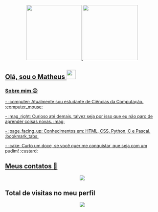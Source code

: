 <div align="center">
  <a href="https://github.com/Ma1heus">
  <img height="180em" src="https://github-readme-stats.vercel.app/api?username=Ma1heus&show_icons=true&theme=tokyonight&include_all_commits=true&count_private=true"/>
  <img height="180em" src="https://github-readme-stats.vercel.app/api/top-langs/?username=Ma1heus&layout=compact&langs_count=7&theme=tokyonight"/>
</div>

## Olá, sou o Matheus <img src="https://raw.githubusercontent.com/iampavangandhi/iampavangandhi/master/gifs/Hi.gif" width="30px"></h2>

### Sobre mim :wink:
<div style="display: inline_block">
  <p> - :computer: Atualmente sou estudante de Ciências da Computação. 	:computer_mouse:</p>
  <p> - :mag_right: Curioso até demais, talvez seja por isso que eu não paro de aprender coisas novas. :mag:</p>
  <p> - :page_facing_up: Conhecimentos em: HTML, CSS, Python, C e Pascal. :bookmark_tabs:</p>
  <p> - :cake: Curto um doce, se você quer me conquistar, que seja com um pudim! :custard:</p>
</div>
    
## Meus contatos :iphone:
<div align="center">
  <a>
      <a href="https://www.linkedin.com/in/matheus-rodrigues-o-ambicioso-em-programacao-e-tecnologia/">
         <img src="https://img.shields.io/badge/linkedin-%230077B5.svg?&style=for-the-badge&logo=linkedin&logoColor=white&link=mailto:https://www.linkedin.com/in/matheus-rodrigues-o-ambicioso-em-programacao-e-tecnologia/"
     </a>
  </a>
</div>  
  
 ## Total de visitas no meu perfil <br>
 <p align="center"> 
   <img alingn="center" src="https://profile-counter.glitch.me/Ma1heus/count.svg" />
 </p>
